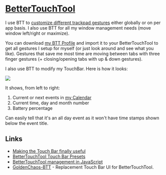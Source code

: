 # [BetterTouchTool](https://folivora.ai)

I use BTT to [customize different trackpad gestures](https://medium.com/@nikitavoloboev/take-control-of-your-touchpad-on-macos-45c581f542e0#.7n1ye6vze) either globally or on per app basis. I also use BTT for all my window management needs (move window left/right or maximize).

You can download [my BTT Profile](https://www.dropbox.com/s/6qai74hb1ptoerd/Main.bttpreset?dl=0) and import it to your BetterTouchTool to get all gestures I setup for myself (or just look around and see what you like). Gestures that save me most time are moving between tabs with three finger gestures (+ closing/opening tabs with up & down gestures).

I also use BTT to modify my TouchBar. Here is how it looks:

![](https://i.imgur.com/i5obomu.png)

It shows, from left to right:

1. Current or next events in [my Calendar](fantastical.md)
2. Current time, day and month number
3. Battery percentage

Can easily tell that it's an all day event as it won't have time stamps shown below the event title.

## Links

- [Making the Touch Bar finally useful](http://vas3k.com/blog/touchbar/)
- [BetterTouchTool Touch Bar Presets](https://github.com/vas3k/btt-touchbar-presets)
- [BetterTouchTool management in JavaScript](https://github.com/Worie/btt)
- [GoldenChaos-BTT](https://goldenchaos.net/goldenchaos-btt.html) - Replacement Touch Bar UI for BetterTouchTool.
